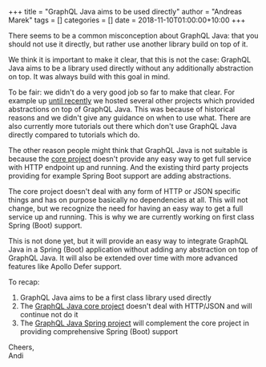 +++
title = "GraphQL Java aims to be used directly"
author = "Andreas Marek"
tags = []
categories = []
date = 2018-11-10T01:00:00+10:00
+++

There seems to be a common misconception about GraphQL Java: that you should not use it directly, 
but rather use another library build on top of it.

We think it is important to make it clear, that this is not the case: GraphQL Java aims to be a library used directly 
without any additionally abstraction on top. It was always build with this goal in mind.

To be fair: we didn't do a very good job so far to make that clear. For example up 
[until recently](https://www.graphql-java.com/blog/moving-projects/) we hosted several other projects which 
provided abstractions on top of GraphQL Java. This was because of historical reasons and we didn't give any 
guidance on when to use what. There are also currently more tutorials out there which don't use GraphQL Java directly
compared to tutorials which do.

The other reason people might think that GraphQL Java is not suitable is because the [core project](https://github.com/graphql-java/graphql-java) 
doesn't provide any easy way to get full service with HTTP endpoint up and running. 
And the existing third party projects providing for example Spring Boot support 
are adding abstractions.

The core project doesn't deal with any form of HTTP or JSON specific things and has on purpose basically no 
dependencies at all. This will not change, but we recognize the need for having an easy way to get a 
full service up and running. This is why we are currently working on first class Spring (Boot) support.  

This is not done yet, but it will provide an easy way to integrate GraphQL Java in a Spring (Boot) application 
without adding any abstraction on top of GraphQL Java. It will also be extended over time with more advanced features 
like Apollo Defer support. 


To recap:

1. GraphQL Java aims to be a first class library used directly
1. The [GraphQL Java core project](https://github.com/graphql-java/graphql-java) doesn't deal with HTTP/JSON and will continue not do it
1. The [GraphQL Java Spring project](https://github.com/graphql-java/graphql-java-spring) will complement 
the core project in providing comprehensive Spring (Boot) support

Cheers,<br>
Andi


